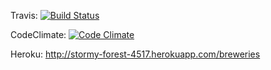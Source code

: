 Travis:
[![Build Status](https://travis-ci.org/nsikkila/ratebeer.png?branch=master)](https://travis-ci.org/nsikkila/ratebeer)

CodeClimate:
[![Code Climate](https://codeclimate.com/github/nsikkila/ratebeer.png)](https://codeclimate.com/github/nsikkila/ratebeer)

Heroku: http://stormy-forest-4517.herokuapp.com/breweries
